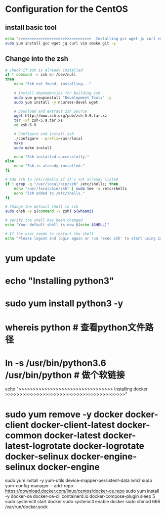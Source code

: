 # Configuration for the CentOS

## install basic tool

```bash
echo ">>>>>>>>>>>>>>>>>>>>>>>>>>>>>>>>>  Installing gcc wget jq curl >>>>>>>>>>>>>>>>>>>>>>>>>>>>>>>>>>>>>>>>>>"
sudo yum install gcc wget jq curl vim cmake git -y 
```

## Change into the zsh

```bash
# Check if zsh is already installed
if ! command -v zsh &> /dev/null
then
    echo "Zsh not found, installing..."
    
    # Install dependencies for building zsh
    sudo yum groupinstall "Development Tools" -y
    sudo yum install -y ncurses-devel wget

    # Download and extract zsh source
    wget http://www.zsh.org/pub/zsh-5.9.tar.xz
    tar -xf zsh-5.9.tar.xz
    cd zsh-5.9

    # Configure and install zsh
    ./configure --prefix=/usr/local
    make
    sudo make install

    echo "Zsh installed successfully."
else
    echo "Zsh is already installed."
fi

# Add zsh to /etc/shells if it's not already listed
if ! grep -q "/usr/local/bin/zsh" /etc/shells; then
    echo "/usr/local/bin/zsh" | sudo tee -a /etc/shells
    echo "Zsh added to /etc/shells."
fi

# Change the default shell to zsh
sudo chsh -s $(command -v zsh) $(whoami)

# Verify the shell has been changed
echo "Your default shell is now $(echo $SHELL)"

# If the user needs to restart the shell
echo "Please logout and login again or run 'exec zsh' to start using zsh now."
```


# yum update

# echo "Installing python3"
# sudo yum install python3 -y
# whereis python # 查看python文件路径
# ln -s /usr/bin/python3.6 /usr/bin/python # 做个软链接 

echo ">>>>>>>>>>>>>>>>>>>>>>>>>>>>>>>>>  Installing docker >>>>>>>>>>>>>>>>>>>>>>>>>>>>>>>>>>>>>>>>>>"
# sudo yum remove -y docker docker-client docker-client-latest docker-common docker-latest docker-latest-logrotate docker-logrotate docker-selinux  docker-engine-selinux docker-engine 
sudo yum install -y yum-utils device-mapper-persistent-data lvm2
sudo yum-config-manager --add-repo https://download.docker.com/linux/centos/docker-ce.repo
sudo yum install -y docker-ce docker-ce-cli containerd.io docker-compose-plugin
sleep 5
sudo systemctl start docker
sudo systemctl enable docker
sudo chmod 666 /var/run/docker.sock